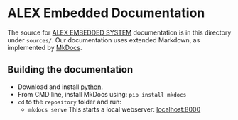 # ALEX Embedded Documentation

The source for [ALEX EMBEDDED SYSTEM](https://embeded.readthedocs.io/en/latest/) documentation is in this directory under `sources/`. 
Our documentation uses extended Markdown, as implemented by [MkDocs](http://mkdocs.org).

## Building the documentation

- Download and install [python](https://www.python.org/).
- From CMD line, install MkDocs using: `pip install mkdocs`
- `cd` to the `repository` folder and run:
    - `mkdocs serve` This starts a local webserver:  [localhost:8000](localhost:8000)
